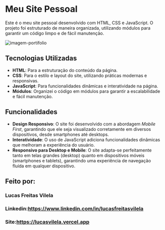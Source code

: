 # Meu Site Pessoal

Este é o meu site pessoal desenvolvido com HTML, CSS e JavaScript. O projeto foi estruturado de maneira organizada, utilizando módulos para garantir um código limpo e de fácil manutenção.



![imagem-portifolio](https://github.com/user-attachments/assets/7045f440-8bbd-4174-a0b6-dea11a4f6733)



## Tecnologias Utilizadas

- **HTML**: Para a estruturação do conteúdo da página.
- **CSS**: Para o estilo e layout do site, utilizando práticas modernas e responsivas.
- **JavaScript**: Para funcionalidades dinâmicas e interatividade na página.
- **Módulos**: Organizei o código em módulos para garantir a escalabilidade e fácil manutenção.

## Funcionalidades

- **Design Responsivo**: O site foi desenvolvido com a abordagem *Mobile First*, garantindo que ele seja visualizado corretamente em diversos dispositivos, desde smartphones até desktops.
- **Interatividade**: O uso de JavaScript adiciona funcionalidades dinâmicas que melhoram a experiência do usuário.
- **Responsivo para Desktop e Mobile**: O site adapta-se perfeitamente tanto em telas grandes (desktop) quanto em dispositivos móveis (smartphones e tablets), garantindo uma experiência de navegação fluída em qualquer dispositivo.

## Feito por:

### Lucas Freitas Vilela

### Linkedin:https://www.linkedin.com/in/lucasfreitasvilela
### Site:https://lucasvilela.vercel.app
